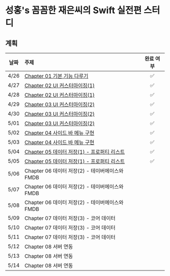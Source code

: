 # 성홍's 꼼꼼한 재은씨의 Swift 실전편 스터디 

## 계획
| 날짜 | 주제 | 완료 여부 | 
| :--: | :--- | :--: |
| 4/26 | [Chapter 01 기본 기능 다루기](https://github.com/ios-basic/GGom-GGom-Swift_Study_Hong/tree/main/CH01%20%EA%B8%B0%EB%B3%B8%EA%B8%B0%EB%8A%A5%20%EB%8B%A4%EB%A3%A8%EA%B8%B0%20/MyMemory/MyMemory)   | ✅ | 
| 4/27 | [Chapter 02 UI 커스터마이징(1)](https://github.com/ios-basic/GGom-GGom-Swift_Study_Hong/tree/main/CH02%20%EC%BB%A4%EC%8A%A4%ED%84%B0%EB%A7%88%EC%9D%B4%EC%A7%95(1))| ✅ |
| 4/28 | [Chapter 02 UI 커스터마이징(1)](https://github.com/ios-basic/GGom-GGom-Swift_Study_Hong/tree/main/CH02%20%EC%BB%A4%EC%8A%A4%ED%84%B0%EB%A7%88%EC%9D%B4%EC%A7%95(1))| ✅ |
| 4/29 | [Chapter 03 UI 커스터마이징(2)](https://github.com/ios-basic/GGom-GGom-Swift_Study_Hong/tree/main/CH03%20%EC%BB%A4%EC%8A%A4%ED%84%B0%EB%A7%88%EC%9D%B4%EC%A7%95(2))| ✅ |
| 4/30 | [Chapter 03 UI 커스터마이징(2)](https://github.com/ios-basic/GGom-GGom-Swift_Study_Hong/tree/main/CH03%20%EC%BB%A4%EC%8A%A4%ED%84%B0%EB%A7%88%EC%9D%B4%EC%A7%95(2)/Chapter03-NavigationBar)| ✅ | 
| 5/01| [Chapter 03 UI 커스터마이징(2)](https://github.com/ios-basic/GGom-GGom-Swift_Study_Hong/tree/main/CH03%20%EC%BB%A4%EC%8A%A4%ED%84%B0%EB%A7%88%EC%9D%B4%EC%A7%95(2))| ✅ |
| 5/02 | [Chapter 04 사이드 바 메뉴 구현](https://github.com/ios-basic/GGom-GGom-Swift_Study_Hong/tree/main/CH04%20%EC%82%AC%EC%9D%B4%EB%93%9C%20%EB%B0%94%20%EB%A9%94%EB%89%B4%20%EA%B5%AC%ED%98%84) | ✅ |
| 5/03 | [Chapter 04 사이드 바 메뉴 구현](https://github.com/ios-basic/GGom-GGom-Swift_Study_Hong/tree/main/CH04%20%EC%82%AC%EC%9D%B4%EB%93%9C%20%EB%B0%94%20%EB%A9%94%EB%89%B4%20%EA%B5%AC%ED%98%84) | ✅ |
| 5/04 | [Chapter 05 데이터 저장(1) - 프로퍼티 리스트](https://github.com/ios-basic/GGom-GGom-Swift_Study_Hong/tree/main/CH05%20%EB%8D%B0%EC%9D%B4%ED%84%B0%EC%A0%80%EC%9E%A5(1)%20-%20%ED%94%84%EB%A1%9C%ED%8D%BC%ED%8B%B0%20%EB%A6%AC%EC%8A%A4%ED%8A%B8)| ✅ |
| 5/05 | [Chapter 05 데이터 저장(1) - 프로퍼티 리스트](https://github.com/ios-basic/GGom-GGom-Swift_Study_Hong/tree/main/CH05%20%EB%8D%B0%EC%9D%B4%ED%84%B0%EC%A0%80%EC%9E%A5(1)%20-%20%ED%94%84%EB%A1%9C%ED%8D%BC%ED%8B%B0%20%EB%A6%AC%EC%8A%A4%ED%8A%B8)| ✅ |
| 5/06 | Chapter 06 데이터 저장(2) - 테이버에이스와 FMDB |
| 5/07 | Chapter 06 데이터 저장(2) - 테이버에이스와 FMDB |
| 5/08 | Chapter 06 데이터 저장(2) - 테이버에이스와 FMDB |
| 5/09 | Chapter 07 데이터 저장(3) - 코어 데이터 |
| 5/10 | Chapter 07 데이터 저장(3) - 코어 데이터 |
| 5/11 | Chapter 07 데이터 저장(3) - 코어 데이터 |
| 5/12 | Chapter 08 서버 연동 |
| 5/13 | Chapter 08 서버 연동 |
| 5/14 | Chapter 08 서버 연동 |

